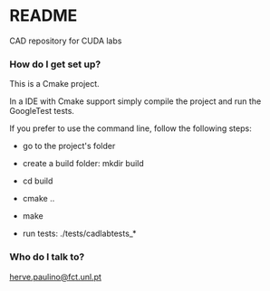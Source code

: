 # README #

CAD repository for CUDA labs

### How do I get set up? ###

This is a Cmake project.

In a IDE with Cmake support simply compile the project and run the GoogleTest tests.

If you prefer to use the command line, follow the following steps:

- go to the project's folder

- create a build folder: mkdir build

- cd build

- cmake ..

- make

- run tests: ./tests/cadlabtests_*


### Who do I talk to? ###

herve.paulino@fct.unl.pt